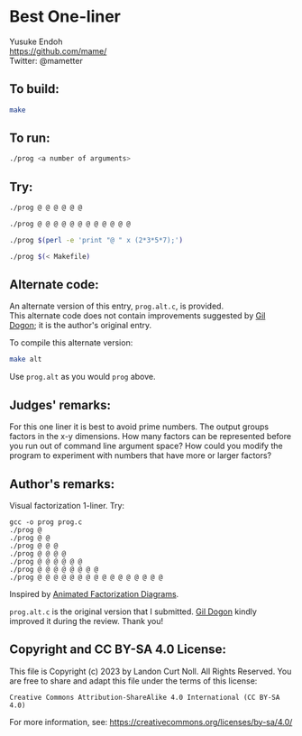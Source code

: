 # Best One-liner

Yusuke Endoh  
<https://github.com/mame/>  
Twitter: @mametter  

## To build:

```sh
make
```

## To run:

```sh
./prog <a number of arguments>
```

## Try:

```sh
./prog @ @ @ @ @ @

./prog @ @ @ @ @ @ @ @ @ @ @ @

./prog $(perl -e 'print "@ " x (2*3*5*7);')

./prog $(< Makefile)
```

## Alternate code:

An alternate version of this entry, `prog.alt.c`, is provided.  
This alternate code does not contain improvements suggested by [Gil
Dogon](/winners.html#Gil_Dogon); it is
the author's original entry.

To compile this alternate version:

```sh
make alt
```

Use `prog.alt` as you would `prog` above.

## Judges' remarks:

For this one liner it is best to avoid prime numbers. The output groups
factors in the x-y dimensions. How many factors can be represented before you
run out of command line argument space? How could you modify the program to
experiment with numbers that have more or larger factors?

## Author's remarks:

Visual factorization 1-liner.  Try:

    gcc -o prog prog.c
    ./prog @
    ./prog @ @
    ./prog @ @ @
    ./prog @ @ @ @
    ./prog @ @ @ @ @ @
    ./prog @ @ @ @ @ @ @ @
    ./prog @ @ @ @ @ @ @ @ @ @ @ @ @ @ @ @

Inspired by [Animated Factorization
Diagrams](http://www.datapointed.net/visualizations/math/factorization/animated-diagrams/).

`prog.alt.c` is the original version that I submitted. [Gil
Dogon](/winners.html#Gil_Dogon) kindly improved it during the review.  Thank
you!

## Copyright and CC BY-SA 4.0 License:

This file is Copyright (c) 2023 by Landon Curt Noll.  All Rights Reserved.
You are free to share and adapt this file under the terms of this license:

    Creative Commons Attribution-ShareAlike 4.0 International (CC BY-SA 4.0)

For more information, see: https://creativecommons.org/licenses/by-sa/4.0/
